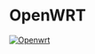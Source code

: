 # OpenWRT
[![Openwrt](https://github.com/xpfoxs/OpenWRT/actions/workflows/OpenWRT.yml/badge.svg?branch=main)](https://github.com/xpfoxs/OpenWRT/actions/workflows/OpenWRT.yml)
